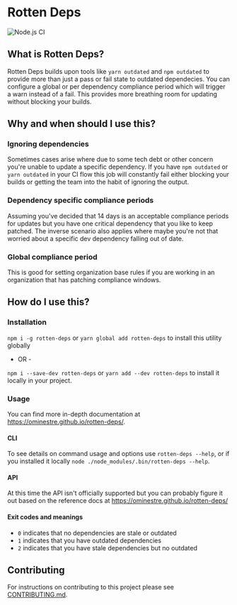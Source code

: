 # Rotten Deps

![Node.js CI](https://github.com/ominestre/rotten-deps/workflows/Node.js%20CI/badge.svg)

## What is Rotten Deps?

Rotten Deps builds upon tools like `yarn outdated` and `npm outdated` to provide more than just a pass or fail state to outdated dependecies. You can configure a global or per dependency compliance period which will trigger a warn instead of a fail. This provides more breathing room for updating without blocking your builds.

## Why and when should I use this?

### Ignoring dependencies

Sometimes cases arise where due to some tech debt or other concern you're unable to update a specific dependency. If you have `npm outdated` or `yarn outdated` in your CI flow this job will constantly fail either blocking your builds or getting the team into the habit of ignoring the output.

### Dependency specific compliance periods

Assuming you've decided that 14 days is an acceptable compliance periods for updates but you have one critical dependency that you like to keep patched. The inverse scenario also applies where maybe you're not that worried about a specific dev dependency falling out of date.

### Global compliance period

This is good for setting organization base rules if you are working in an organization that has patching compliance windows. 

## How do I use this?

### Installation

`npm i -g rotten-deps` or `yarn global add rotten-deps` to install this utility globally

- OR -

`npm i --save-dev rotten-deps` or `yarn add --dev rotten-deps` to install it locally in your project.

### Usage

You can find more in-depth documentation at https://ominestre.github.io/rotten-deps/.

#### CLI

To see details on command usage and options use `rotten-deps --help`, or if you installed it locally `node ./node_modules/.bin/rotten-deps --help`.

#### API

At this time the API isn't officially supported but you can probably figure it out based on the reference docs at https://ominestre.github.io/rotten-deps/

#### Exit codes and meanings

* `0` indicates that no dependencies are stale or outdated
* `1` indicates that you have outdated dependencies
* `2` indicates that you have stale dependencies but no outdated

## Contributing

For instructions on contributing to this project please see [CONTRIBUTING.md](./CONTRIBUTING.md).
